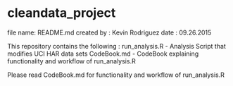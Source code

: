 # cleandata_project
file name: README.md
created by : Kevin Rodriguez
date : 09.26.2015

This repository contains the following :
run_analysis.R - Analysis Script that modifies UCI HAR data sets
CodeBook.md - CodeBook explaining functionality and workflow of run_analysis.R

Please read CodeBook.md for functionality and workflow of run_analysis.R
